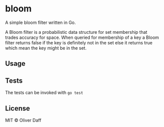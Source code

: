 # bloom

A simple bloom filter written in Go. 

A Bloom filter is a probabilistic data structure for set membership
that trades accuracy for space.  When queried for membership of a key 
a Bloom filter returns false if the key is definitely not in the set
else it returns true which mean the key might be in the set.



## Usage



## Tests
The tests can be invoked with `go test`

## License
MIT © Oliver Daff